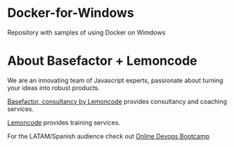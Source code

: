 # Docker-for-Windows
Repository with samples of using Docker on Wimdows

# About Basefactor + Lemoncode

We are an innovating team of Javascript experts, passionate about turning your ideas into robust products.

[Basefactor, consultancy by Lemoncode](http://www.basefactor.com) provides consultancy and coaching services.

[Lemoncode](http://lemoncode.net/services/en/#en-home) provides training services.

For the LATAM/Spanish audience check out [Online Devops Bootcamp](https://lemoncode.net/bootcamp-devops#bootcamp-devops/inicio)
